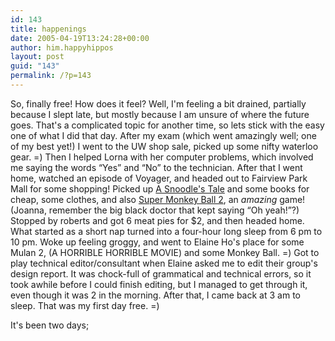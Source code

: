 ```yaml
---
id: 143
title: happenings
date: 2005-04-19T13:24:28+00:00
author: him.happyhippos
layout: post
guid: "143"
permalink: /?p=143
---
```

So, finally free! How does it feel? Well, I'm feeling a bit drained, partially because I slept late, but mostly because I am unsure of where the future goes. That's a complicated topic for another time, so lets stick with the easy one of what I did that day. After my exam (which went amazingly well; one of my best yet!) I went to the UW shop sale, picked up some nifty waterloo gear. =) Then I helped Lorna with her computer problems, which involved me saying the words &#8220;Yes&#8221; and &#8220;No&#8221; to the technician. After that I went home, watched an episode of Voyager, and headed out to Fairview Park Mall for some shopping! Picked up [A Snoodle's Tale](http://www.bigidea.com/videos/veggietales/vt022/default.htm) and some books for cheap, some clothes, and also [Super Monkey Ball 2](http://www.sega.com/gamesite/supermonkeyball2/minigame/), an _amazing_ game! (Joanna, remember the big black doctor that kept saying &#8220;Oh yeah!&#8221;?) Stopped by roberts and got 6 meat pies for $2, and then headed home. What started as a short nap turned into a four-hour long sleep from 6 pm to 10 pm. Woke up feeling groggy, and went to Elaine Ho's place for some Mulan 2, (A HORRIBLE HORRIBLE MOVIE) and some Monkey Ball. =) Got to play technical editor/consultant when Elaine asked me to edit their group's design report. It was chock-full of grammatical and technical errors, so it took awhile before I could finish editing, but I managed to get through it, even though it was 2 in the morning. After that, I came back at 3 am to sleep. That was my first day free. =)

It's been two days;
